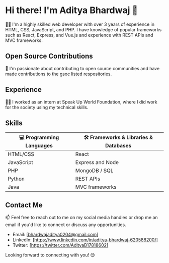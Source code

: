 <!--
**BhardwajAditya-github/BhardwajAditya-github** is a ✨ _special_ ✨ repository because its `README.md` (this file) appears on your GitHub profile.

Here are some ideas to get you started:

- 🔭 I’m currently working on ...
- 🌱 I’m currently learning ...
- 👯 I’m looking to collaborate on ...
- 🤔 I’m looking for help with ...
- 💬 Ask me about ...
- 📫 How to reach me: ...
- 😄 Pronouns: ...
- ⚡ Fun fact: ...
-->

# Hi there! I'm Aditya Bhardwaj 👋

👨‍💻 I'm a highly skilled web developer with over 3 years of experience in HTML, CSS, JavaScript, and PHP. I have knowledge of popular frameworks such as React, Express, and Vue.js and experience with REST APIs and MVC frameworks.

## Open Source Contributions

🌟 I'm passionate about contributing to open source communities and have made contributions to the gsoc listed respositories.

## Experience

👨‍🏫 I worked as an intern at Speak Up World Foundation, where I did work for the society using my technical skills.

## Skills

| 💻 Programming Languages | 🛠️ Frameworks & Libraries & Databases |
|------------------------|------------------------|
| HTML/CSS | React 
| JavaScript | Express and Node |
| PHP | MongoDB / SQL | 
| Python | REST APIs |
| Java | MVC frameworks

## Contact Me

📫 Feel free to reach out to me on my social media handles or drop me an email if you'd like to connect or discuss any opportunities.

- Email: [bhardwajaditya0204@gmail.com]
- LinkedIn: [https://www.linkedin.com/in/aditya-bhardwaj-620588200/]
- Twitter: [https://twitter.com/AdityaB17818602]

Looking forward to connecting with you! 😊
